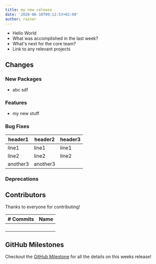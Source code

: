 ```yaml
---
title: my new release
date: '2020-06-10T09:12:53+02:00'
author: rainer
---
```

* Hello World
* What was accomplished in the last week?
* What's next for the core team?
* Link to any relevant projects

## Changes

### New Packages

* abc sdf

### Features

* my new stuff

### Bug Fixes

| header1 | header2 | header3 |
| --- | --- | --- |
| line1 | line1 | line1 |
| line2 | line2 | line2 |
| another3 | another3 |  |

### Deprecations

## Contributors

Thanks to everyone for contributing!

| # Commits | Name |
| --- | --- |
|  |  |
|  |  |
|  |  |
|  |  |

## GitHub Milestones

Checkout the [GitHub Milestone](https://github.com/tinacms/tinacms/milestone/1?closed=1) for all the details on this weeks release!